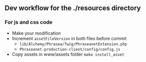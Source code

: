 ## Dev workflow for the ./resources directory

### For js and css code
 
 - Make your modification
 - Increment `assetFileVersion` in both files before commit
     - `lib/Alchemy/Phrasea/Twig/PhraseanetExtension.php`
     -  `Phraseanet-production-client/config/config.js`
 - Copy assets in www/assets folder ```make install_asset```
